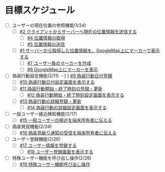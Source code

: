 # 目標スケジュール
- [ ] ユーザーの現在位置の参照機能(1/24)
  - [ ] [#2 クライアントからサーバーへ現在の位置情報を送信する](https://github.com/YosukeSasaoka/kamei-app-client/issues/2)
    - [ ] [#4 位置情報の取得](https://github.com/YosukeSasaoka/kamei-app-client/issues/4)
    - [ ] [#5 位置情報の送信](https://github.com/YosukeSasaoka/kamei-app-client/issues/5)
  - [ ] [#1 サーバーから取得した位置情報を、GoogleMap上にマーカーで表示する](https://github.com/YosukeSasaoka/kamei-app-client/issues/1)
    - [ ] [#7 ユーザー毎のマーカーを作成](https://github.com/YosukeSasaoka/kamei-app-client/issues/7)
    - [ ] [#8 GoogleMap上にマーカーを表示](https://github.com/YosukeSasaoka/kamei-app-client/issues/8)
- [ ] 偽装行動設定機能(2/11)
  - [ ] [#9 偽装行動日付登録](https://github.com/YosukeSasaoka/kamei-app-client/issues/9)
    - [ ] [#10 偽装行動日付設定画面を表示する](https://github.com/YosukeSasaoka/kamei-app-client/issues/10)
  - [ ] [#11 偽装行動開始・終了時刻の登録・更新](https://github.com/YosukeSasaoka/kamei-app-client/issues/11)
    - [ ] [#12 偽装行動開始・終了時刻設定画面を表示する](https://github.com/YosukeSasaoka/kamei-app-client/issues/12)
  - [ ] [#13 偽装行動の詳細登録・更新](https://github.com/YosukeSasaoka/kamei-app-client/issues/13)
    - [ ] [#14 偽装行動の詳細設定画面を表示する](https://github.com/YosukeSasaoka/kamei-app-client/issues/14)
- [ ] 一般ユーザー接近検知機能(2/17)
  - [ ] [#15 一般ユーザーの接近を端末所有者に伝える](https://github.com/YosukeSasaoka/kamei-app-client/issues/15)
- [ ] 偽装発覚機能(2/24)
  - [ ] [#16 偽装見破り通知の受信を端末所有者に伝える](https://github.com/YosukeSasaoka/kamei-app-client/issues/16)
- [ ] ユーザー登録機能(2/26)
  - [ ] [#17 ユーザー情報を登録する](https://github.com/YosukeSasaoka/kamei-app-client/issues/17)
    - [ ] [#18 ユーザー登録画面を表示する](https://github.com/YosukeSasaoka/kamei-app-client/issues/18)
- [ ] 特殊ユーザー機能を呼び出し操作(2/28)
  - [ ] [#19 特殊ユーザー機能呼び出し操作](https://github.com/YosukeSasaoka/kamei-app-client/issues/19)
